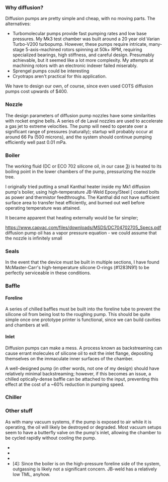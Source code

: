 ### Why diffusion?

Diffusion pumps are pretty simple and cheap, with no moving parts. The alternatives:

* Turbomolecular pumps provide fast pumping rates and low base pressures. My Mk3 test chamber was built around a 20 year old Varian Turbo-V200 turbopump. However, these pumps require intricate, many-stage 5-axis-machined rotors spinning at 50k+ RPM, requiring specialized bearings, high stiffness, and careful design. Presumably achievable, but it seemed like a lot more complexity. My attempts at machining rotors with an electronic indexer failed miserably. 
* Sprengel pumps could be interesting
* Cryotraps aren't practical for this application.

We have to design our own, of course, since even used COTS diffusion pumps cost upwards of $400.

### Nozzle

The design parameters of diffusion pump nozzles have some similarities with rocket engine bells. A series of de Laval nozzles are used to accelerate a gas jet to extreme velocities. The pump will need to operate over a significant range of pressures (naturally); startup will probably occur at around 66 Pa (500 microns), and the system should continue pumping efficiently well past 0.01 mPa.

### Boiler

The working fluid (DC or ECO 702 silicone oil, in our case [3]) is heated to its boiling point in the lower chambers of the pump, pressurizing the nozzle tree.

I originally tried putting a small Kanthal heater inside my Mk1 diffusion pump's boiler, using high-temperature JB-Weld Epoxy/Steel [ coated bolts as power and thermistor feedthroughs. The Kanthal did not have sufficient surface area to transfer heat efficiently, and burned out well before operating temperature was attained. 

It became apparent that heating externally would be far simpler; 



https://www.capvac.com/files/downloads/MSDS/DC704702705_Specs.pdf diffusion pump oil has a vapor pressure equation - we could assume that the nozzle is infinitely small

### Seals

In the event that the device must be built in multiple sections, I have found McMaster-Carr's high-temperature silicone O-rings (#1283N91) to be perfectly serviceable in these conditions.

### Baffle

#### Foreline

A series of chilled baffles must be built into the foreline tube to prevent the silicone oil from being lost to the roughing pump. This should be quite simple once one prototype printer is functional, since we can build cavities and chambers at will.

#### Inlet

Diffusion pumps can make a mess. A process known as backstreaming can cause errant molecules of silicone oil to exit the inlet flange, depositing themselves on the immaculate inner surfaces of the chamber. 

A well-designed pump (in other words, not one of my design) should have relatively minimal backstreaming; however, if this becomes an issue, a chilled optically-dense baffle can be attached to the input, preventing this effect at the cost of a ~60% reduction in pumping speed.


### Chiller

### Other stuff

As with many vacuum systems, if the pump is exposed to air while it is operating, the oil will likely be destroyed or degraded. Most vacuum setups seem to have a butterfly valve on the pump's inlet, allowing the chamber to be cycled rapidly without cooling the pump. 

 * [1]: https://www.grc.nasa.gov/www/k-12/airplane/ienzl.html
 * [2]: http://www.fusor.net/board/viewtopic.php?t=11284
 * [3]: https://diffusionpumpoil.com/products/eco-702-silicone-diffusion-pump-oil/
 * [4]: Since the boiler is on the high-pressure foreline side of the system, outgassing is likely not a significant concern. JB-weld has a relatively low TML, anyhow.
